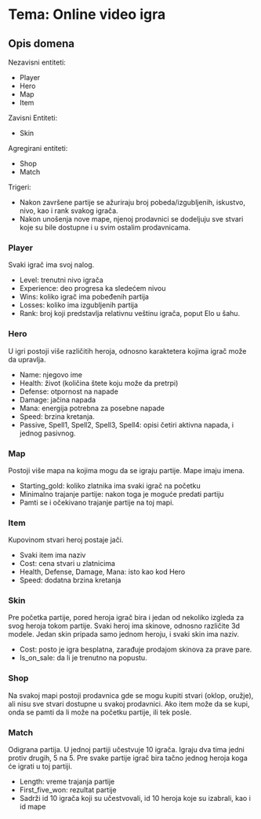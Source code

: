 # Tema: Online video igra

## Opis domena

Nezavisni entiteti:
- Player
- Hero
- Map
- Item

Zavisni Entiteti:
- Skin

Agregirani entiteti:
- Shop
- Match

Trigeri:
- Nakon završene partije se ažuriraju broj pobeda/izgubljenih, iskustvo, nivo, kao i rank svakog igrača.
- Nakon unošenja nove mape, njenoj prodavnici se dodeljuju sve stvari koje su bile dostupne i u svim ostalim prodavnicama.

### Player
Svaki igrač ima svoj nalog.
- Level: trenutni nivo igrača
- Experience: deo progresa ka sledećem nivou
- Wins: koliko igrač ima pobeđenih partija
- Losses: koliko ima izgubljenih partija
- Rank: broj koji predstavlja relativnu veštinu igrača, poput Elo u šahu.

### Hero
U igri postoji više različitih heroja, odnosno karaktetera kojima igrač može da upravlja.
- Name: njegovo ime
- Health: život (količina štete koju može da pretrpi)
- Defense: otpornost na napade
- Damage: jačina napada
- Mana: energija potrebna za posebne napade
- Speed: brzina kretanja.
- Passive, Spell1, Spell2, Spell3, Spell4: opisi četiri aktivna napada, i jednog pasivnog.

### Map
Postoji više mapa na kojima mogu da se igraju partije. Mape imaju imena.
- Starting_gold: koliko zlatnika ima svaki igrač na početku
- Minimalno trajanje partije: nakon toga je moguće predati partiju
- Pamti se i očekivano trajanje partije na toj mapi.

### Item
Kupovinom stvari heroj postaje jači.
- Svaki item ima naziv
- Cost: cena stvari u zlatnicima
- Health, Defense, Damage, Mana: isto kao kod Hero
- Speed: dodatna brzina kretanja

### Skin
Pre početka partije, pored heroja igrač bira i jedan od nekoliko izgleda za svog heroja tokom partije.
Svaki heroj ima skinove, odnosno različite 3d modele. Jedan skin pripada samo jednom heroju, i svaki skin ima naziv.
- Cost: posto je igra besplatna, zarađuje prodajom skinova za prave pare.
- Is_on_sale: da li je trenutno na popustu.

### Shop
Na svakoj mapi postoji prodavnica gde se mogu kupiti stvari (oklop, oružje), ali nisu sve stvari dostupne u svakoj prodavnici.
Ako item može da se kupi, onda se pamti da li može na početku partije, ili tek posle.

### Match
Odigrana partija.
U jednoj partiji učestvuje 10 igrača. Igraju dva tima jedni protiv drugih, 5 na 5.
Pre svake partije igrač bira tačno jednog heroja koga će igrati u toj partiji.
- Length: vreme trajanja partije
- First_five_won: rezultat partije
- Sadrži id 10 igrača koji su učestvovali, id 10 heroja koje su izabrali, kao i id mape
